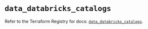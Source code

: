 # `data_databricks_catalogs`

Refer to the Terraform Registry for docs: [`data_databricks_catalogs`](https://registry.terraform.io/providers/databricks/databricks/1.51.0/docs/data-sources/catalogs).
